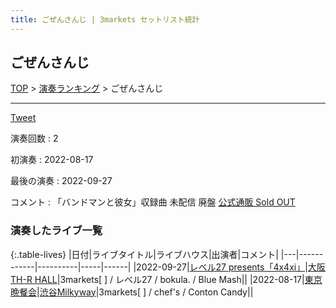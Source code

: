 ```yaml
---
title: ごぜんさんじ | 3markets セットリスト統計
---
```

## ごぜんさんじ


[TOP](/setlist/) > [演奏ランキング](songs.html) > ごぜんさんじ

___

<a href="https://twitter.com/share?ref_src=twsrc%5Etfw" data-text="3markets[ ]セットリスト > ごぜんさんじ" class="twitter-share-button" data-via="3markets" data-hashtags="3markets" data-related="3markets" data-show-count="false">Tweet</a>

演奏回数
: 2

初演奏
: 2022-08-17

最後の演奏
: 2022-09-27


コメント
: 「バンドマンと彼女」収録曲 未配信 廃盤 [公式通販 Sold OUT](https://3markets.stores.jp/items/59ba615a428f2d5ee900050f)








### 演奏したライブ一覧

{:.table-lives}
|日付|ライブタイトル|ライブハウス|出演者|コメント|
|---|------------|----------|-----|------|
|<span class="nowrap">2022-09-27</span>|[レベル27 presents「4x4xi」](live036.html)|[大阪TH-R HALL](livehouse028.html)|3markets[ ] / レベル27 / bokula. / Blue Mash||
|<span class="nowrap">2022-08-17</span>|[東京晩餐会](live031.html)|[渋谷Milkyway](livehouse010.html)|3markets[ ] / chef's / Conton Candy||



<script async src="https://platform.twitter.com/widgets.js" charset="utf-8"></script>